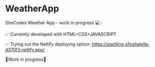# WeatherApp
SheCodes Weather App - work in progress 💻💡

✅ Currently developed with HTML+CSS+JAVASCRIPT

✅ Trying out the Netlify deploying option: https://startling-sfogliatella-d370f3.netlify.app/

🚧Work in progress🚧
